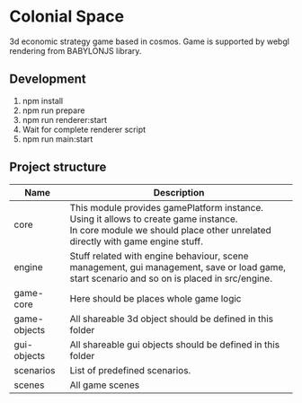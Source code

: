 # Colonial Space

3d economic strategy game based in cosmos. Game is supported by webgl rendering from BABYLONJS library.

## Development

1. npm install
2. npm run prepare
3. npm run renderer:start
4. Wait for complete renderer script
5. npm run main:start


## Project structure

| Name         | Description                                                                                                                                                              |
|--------------|--------------------------------------------------------------------------------------------------------------------------------------------------------------------------|
| core         | This module provides gamePlatform instance. Using it allows to create game instance. <br/>In core module we should place other unrelated directly with game engine stuff. |
| engine       | Stuff related with engine behaviour, scene management, gui management, save or load game, start scenario and so on is placed in src/engine.                              |
| game-core    | Here should be places whole game logic                                                                                                                                   |
| game-objects | All shareable 3d object should be defined in this folder                                                                                                                 |
| gui-objects  | All shareable gui objects should be defined in this folder                                                                                                               |
| scenarios    | List of predefined scenarios.                                                                                                                                            |
| scenes       | All game scenes                                                                                                                                                          |
